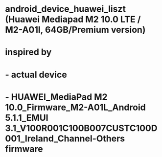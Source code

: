 # android_device_huawei_liszt (Huawei Mediapad M2 10.0 LTE / M2-A01l, 64GB/Premium version)
# inspired by
# - actual device
# - HUAWEI_MediaPad M2 10.0_Firmware_M2-A01L_Android 5.1.1_EMUI 3.1_V100R001C100B007CUSTC100D001_Ireland_Channel-Others firmware
